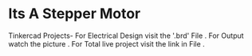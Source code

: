 # Its A Stepper Motor
Tinkercad Projects-
For Electrical Design visit the '.brd' File .
For Output watch the picture .
For Total live project visit the link in File .